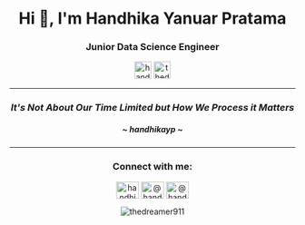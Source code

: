 <h1 align="center">Hi 👋, I'm Handhika Yanuar Pratama</h1>
<h3 align="center">Junior Data Science Engineer</h3>

<p align="center"> <a href="https://twitter.com/handhikayp" target="blank"><img src="https://img.shields.io/twitter/follow/handhikayp?logo=twitter&style=for-the-badge" alt="handhikayp" height=30/></a> <img src="https://komarev.com/ghpvc/?username=thedreamer911&label=Profile%20views&color=0e75b6&style=flat" alt="thedreamer911" height=30 /> </p>

  
<div align="center">  
  <hr>
  <h3><i> It's Not About Our Time Limited but How We Process it Matters </i></h3>
  <h5> ~ handhikayp ~ </h5>
  <hr>
  <h3 align="center">Connect with me:</h3>
    <p align="center">
    <a href="https://twitter.com/handhikayp" target="blank"><img align="center" src="https://raw.githubusercontent.com/rahuldkjain/github-profile-readme-generator/master/src/images/icons/Social/twitter.svg" alt="handhikayp" height="30" width="40" /></a>
    <a href="https://linkedin.com/in/@handhikayp" target="blank"><img align="center" src="https://raw.githubusercontent.com/rahuldkjain/github-profile-readme-generator/master/src/images/icons/Social/linked-in-alt.svg" alt="@handhikayp" height="30" width="40" /></a>
    <a href="https://medium.com/@handhikayp" target="blank"><img align="center" src="https://raw.githubusercontent.com/rahuldkjain/github-profile-readme-generator/master/src/images/icons/Social/medium.svg" alt="@handhikayp" height="30" width="40" /></a>
    </p> 

  <img src="https://github-readme-stats.vercel.app/api?username=thedreamer911&show_icons=true&locale=en" alt="thedreamer911" />

</div>
  
